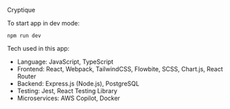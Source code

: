 Cryptique

To start app in dev mode:
```
npm run dev
```


Tech used in this app:
- Language: JavaScript, TypeScript
- Frontend: React, Webpack, TailwindCSS, Flowbite, SCSS, Chart.js, React Router
- Backend: Express.js (Node.js), PostgreSQL
- Testing: Jest, React Testing Library 
- Microservices: AWS Copilot, Docker
